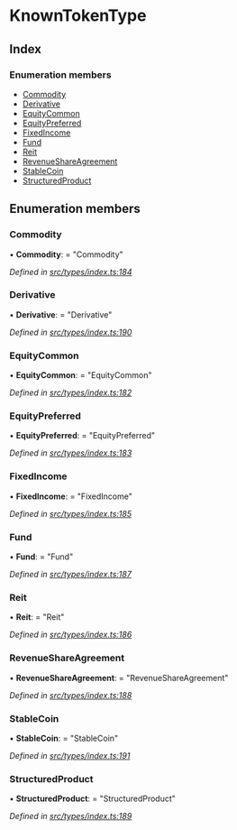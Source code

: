 # KnownTokenType

## Index

### Enumeration members

* [Commodity](knowntokentype.md#commodity)
* [Derivative](knowntokentype.md#derivative)
* [EquityCommon](knowntokentype.md#equitycommon)
* [EquityPreferred](knowntokentype.md#equitypreferred)
* [FixedIncome](knowntokentype.md#fixedincome)
* [Fund](knowntokentype.md#fund)
* [Reit](knowntokentype.md#reit)
* [RevenueShareAgreement](knowntokentype.md#revenueshareagreement)
* [StableCoin](knowntokentype.md#stablecoin)
* [StructuredProduct](knowntokentype.md#structuredproduct)

## Enumeration members

### Commodity

• **Commodity**: = "Commodity"

_Defined in_ [_src/types/index.ts:184_](https://github.com/PolymathNetwork/polymesh-sdk/blob/bf2b7a12/src/types/index.ts#L184)

### Derivative

• **Derivative**: = "Derivative"

_Defined in_ [_src/types/index.ts:190_](https://github.com/PolymathNetwork/polymesh-sdk/blob/bf2b7a12/src/types/index.ts#L190)

### EquityCommon

• **EquityCommon**: = "EquityCommon"

_Defined in_ [_src/types/index.ts:182_](https://github.com/PolymathNetwork/polymesh-sdk/blob/bf2b7a12/src/types/index.ts#L182)

### EquityPreferred

• **EquityPreferred**: = "EquityPreferred"

_Defined in_ [_src/types/index.ts:183_](https://github.com/PolymathNetwork/polymesh-sdk/blob/bf2b7a12/src/types/index.ts#L183)

### FixedIncome

• **FixedIncome**: = "FixedIncome"

_Defined in_ [_src/types/index.ts:185_](https://github.com/PolymathNetwork/polymesh-sdk/blob/bf2b7a12/src/types/index.ts#L185)

### Fund

• **Fund**: = "Fund"

_Defined in_ [_src/types/index.ts:187_](https://github.com/PolymathNetwork/polymesh-sdk/blob/bf2b7a12/src/types/index.ts#L187)

### Reit

• **Reit**: = "Reit"

_Defined in_ [_src/types/index.ts:186_](https://github.com/PolymathNetwork/polymesh-sdk/blob/bf2b7a12/src/types/index.ts#L186)

### RevenueShareAgreement

• **RevenueShareAgreement**: = "RevenueShareAgreement"

_Defined in_ [_src/types/index.ts:188_](https://github.com/PolymathNetwork/polymesh-sdk/blob/bf2b7a12/src/types/index.ts#L188)

### StableCoin

• **StableCoin**: = "StableCoin"

_Defined in_ [_src/types/index.ts:191_](https://github.com/PolymathNetwork/polymesh-sdk/blob/bf2b7a12/src/types/index.ts#L191)

### StructuredProduct

• **StructuredProduct**: = "StructuredProduct"

_Defined in_ [_src/types/index.ts:189_](https://github.com/PolymathNetwork/polymesh-sdk/blob/bf2b7a12/src/types/index.ts#L189)

